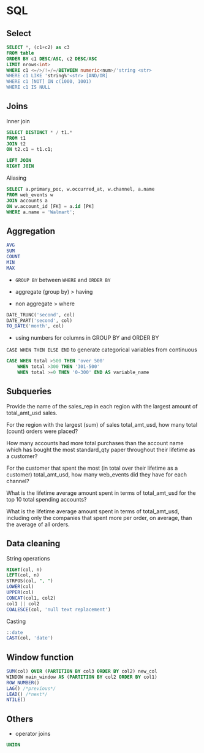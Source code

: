 # SQL

## Select

```sql
SELECT *, (c1+c2) as c3 
FROM table
ORDER BY c1 DESC/ASC, c2 DESC/ASC 
LIMIT nrows<int>
WHERE c1 <=/>/!=/=/BETWEEN numeric<num>/'string <str>
WHERE c1 LIKE 'string%'<str> [AND/OR]
WHERE c1 [NOT] IN c(1000, 1001) 
WHERE c1 IS NULL
```

## Joins 

Inner join
```sql
SELECT DISTINCT * / t1.*
FROM t1
JOIN t2
ON t2.c1 = t1.c1;

LEFT JOIN 
RIGHT JOIN
```


Aliasing
```sql
SELECT a.primary_poc, w.occurred_at, w.channel, a.name
FROM web_events w
JOIN accounts a
ON w.account_id [FK] = a.id [PK]
WHERE a.name = 'Walmart';
```


## Aggregation

```sql
AVG
SUM
COUNT
MIN
MAX
```

- `GROUP BY` between `WHERE` and `ORDER BY`

- aggregate (group by) > having
- non aggregate > where

```sql
DATE_TRUNC('second', col)
DATE_PART('second', col)
TO_DATE('month', col)
```

- using numbers for columns in GROUP BY and ORDER BY

`CASE WHEN THEN ELSE END` to generate categorical variables from continuous

```sql
CASE WHEN total >500 THEN 'over 500'   
    WHEN total >300 THEN '301-500'
    WHEN total >=0 THEN '0-300' END AS variable_name
```    

## Subqueries

Provide the name of the sales_rep in each region with the largest amount of total_amt_usd sales.

For the region with the largest (sum) of sales total_amt_usd, how many total (count) orders were placed?


How many accounts had more total purchases than the account name which has bought the most standard_qty paper throughout their lifetime as a customer?


For the customer that spent the most (in total over their lifetime as a customer) total_amt_usd, how many web_events did they have for each channel?


What is the lifetime average amount spent in terms of total_amt_usd for the top 10 total spending accounts?


What is the lifetime average amount spent in terms of total_amt_usd, including only the companies that spent more per order, on average, than the average of all orders.


## Data cleaning

String operations

```sql
RIGHT(col, n)
LEFT(col, n)
STRPOS(col, ", ")
LOWER(col)
UPPER(col)
CONCAT(col1, col2)
col1 || col2
COALESCE(col, 'null text replacement')
```

Casting

```sql
::date 
CAST(col, 'date')
```

## Window function

```sql
SUM(col) OVER (PARTITION BY col3 ORDER BY col2) new_col
WINDOW main_window AS (PARTITION BY col2 ORDER BY col1)
ROW_NUMBER()
LAG() /*previous*/
LEAD() /*next*/
NTILE()
```

## Others

- operator joins

```sql
UNION
```

